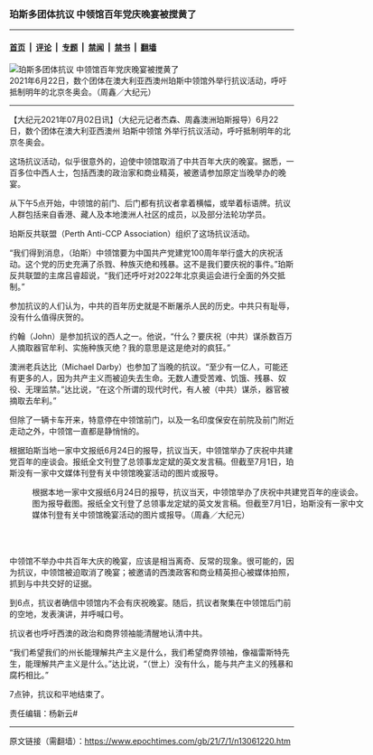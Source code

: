 ### 珀斯多团体抗议 中领馆百年党庆晚宴被搅黄了

---

#### [首页](../../../..?n13061220) &nbsp;|&nbsp; [评论](../../../../../epoch-comment?n13061220) &nbsp;|&nbsp; [专题](../../../../../epoch-special?n13061220) &nbsp;|&nbsp; [禁闻](../../../../../epoch-news?n13061220) &nbsp;|&nbsp; [禁书](../../../../../books?n13061220) &nbsp;|&nbsp; [翻墙](https://github.com/gfw-breaker/nogfw/blob/master/README.md?n13061220)


<div><img alt="珀斯多团体抗议 中领馆百年党庆晚宴被搅黄了" class="attachment-djy_600_400 size-djy_600_400 wp-post-image" src="https://i.epochtimes.com/assets/uploads/2021/07/id13061225-2107011213381154-600x400.jpg"/>
<div class="caption">
 2021年6月22日，数个团体在澳大利亚西澳州珀斯中领馆外举行抗议活动，呼吁抵制明年的北京冬奥会。（周鑫／大纪元）
</div></div><hr/><div class="post_content" id="artbody" itemprop="articleBody">
 <!-- article content begin -->
 <p>
  【大纪元2021年07月02日讯】（大纪元记者杰森、周鑫澳洲珀斯报导）6月22日，数个团体在澳大利亚西澳州
  <ok href="https://www.epochtimes.com/gb/tag/%E7%8F%80%E6%96%AF%E4%B8%AD%E9%A2%86%E9%A6%86.html">
   珀斯中领馆
  </ok>
  外举行抗议活动，呼吁抵制明年的北京冬奥会。
 </p>
 <p>
  这场抗议活动，似乎很意外的，迫使中领馆取消了中共百年大庆的晚宴。据悉，一百多位中西人士，包括西澳的政治家和商业精英，被邀请参加原定当晚举办的晚宴。
 </p>
 <p>
  从下午5点开始，中领馆的前门、后门都有抗议者拿着横幅，或举着标语牌。抗议人群包括来自香港、藏人及本地澳洲人社区的成员，以及部分法轮功学员。
 </p>
 <p>
  珀斯反共联盟（Perth Anti-CCP Association）组织了这场抗议活动。
 </p>
 <p>
  “我们得到消息，（珀斯）中领馆要为中国共产党建党100周年举行盛大的庆祝活动。这个党的历史充满了杀戮、种族灭绝和残暴。这不是我们要庆祝的事件。”珀斯反共联盟的主席吕睿超说，“我们还呼吁对2022年北京奥运会进行全面的外交抵制。”
 </p>
 <p>
  <center>
  </center>
  参加抗议的人们认为，中共的百年历史就是不断屠杀人民的历史。中共只有耻辱，没有什么值得庆贺的。
 </p>
 <p>
  约翰（John）是参加抗议的西人之一。他说，“什么？要庆祝（中共）谋杀数百万人摘取器官牟利、实施种族灭绝？我的意思是这是绝对的疯狂。”
 </p>
 <p>
  澳洲老兵达比（Michael Darby）也参加了当晚的抗议。“至少有一亿人，可能还有更多的人，因为共产主义而被迫失去生命。无数人遭受苦难、饥饿、残暴、奴役、无理监禁。”达比说，“在这个所谓的现代时代，有人被（中共）谋杀，器官被摘取去牟利。”
 </p>
 <p>
  但除了一辆卡车开来，特意停在中领馆前门，以及一名印度保安在前院及前门附近走动之外，中领馆一直都是静悄悄的。
 </p>
 <p>
  根据珀斯当地一家中文报纸6月24日的报导，抗议当天，中领馆举办了庆祝中共建党百年的座谈会。报纸全文刊登了总领事龙定斌的英文发言稿。但截至7月1日，珀斯没有一家中文媒体刊登有关中领馆晚宴活动的图片或报导。
 </p>
 <figure aria-describedby="caption-attachment-13061227" class="wp-caption aligncenter" id="attachment_13061227" style="width: 600px">
  <ok href="https://i.epochtimes.com/assets/uploads/2021/07/id13061227-2107011213341154.jpg" target="_blank">
   <img alt="" class="size-large wp-image-13061227" src="https://i.epochtimes.com/assets/uploads/2021/07/id13061227-2107011213341154-600x372.jpg" title=""/>
  </ok>
  <br/><figcaption class="wp-caption-text" id="caption-attachment-13061227">
   根据本地一家中文报纸6月24日的报导，抗议当天，中领馆举办了庆祝中共建党百年的座谈会。图为报导截图。报纸全文刊登了总领事龙定斌的英文发言稿。但截至7月1日，珀斯没有一家中文媒体刊登有关中领馆晚宴活动的图片或报导。（周鑫／大纪元）
  </figcaption><br/>
 </figure><br/>
 <p>
  中领馆不举办中共百年大庆的晚宴，应该是相当离奇、反常的现象。很可能的，因为抗议，中领馆被迫取消了晚宴；被邀请的西澳政客和商业精英担心被媒体拍照，抓到与中共交好的证据。
 </p>
 <p>
  到6点，抗议者确信中领馆内不会有庆祝晚宴。随后，抗议者聚集在中领馆后门前的空地，发表演讲，并呼喊口号。
 </p>
 <p>
  抗议者也呼吁西澳的政治和商界领袖能清醒地认清中共。
 </p>
 <p>
  “我们希望我们的州长能理解共产主义是什么，我们希望商界领袖，像福雷斯特先生，能理解共产主义是什么。”达比说，“（世上）没有什么，能与共产主义的残暴和腐朽相比。”
 </p>
 <p>
  7点钟，抗议和平地结束了。
 </p>
 <p>
  责任编辑：杨新云#
 </p>
 <!-- article content end -->
 <div id="below_article_ad">
 </div>
</div>


---

原文链接（需翻墙）：https://www.epochtimes.com/gb/21/7/1/n13061220.htm